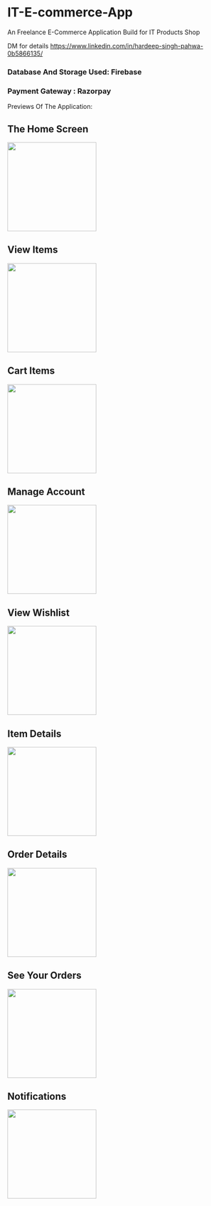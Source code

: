 # IT-E-commerce-App

An Freelance E-Commerce Application Build for IT Products Shop

DM for details https://www.linkedin.com/in/hardeep-singh-pahwa-0b5866135/

### Database And Storage Used: Firebase

### Payment Gateway : Razorpay


Previews Of The Application:


## The Home Screen

<img src="Previews/1.jpg" width="200">


## View Items
<img src="Previews/2.jpg" width="200">


## Cart Items
<img src="Previews/3.jpg" width="200">


## Manage Account
<img src="Previews/4.jpg" width="200">


## View Wishlist
<img src="Previews/5.jpg" width="200">


## Item Details
<img src="Previews/6.jpg" width="200">


## Order Details
<img src="Previews/7.jpg" width="200">


## See Your Orders
<img src="Previews/8.jpg" width="200">


## Notifications
<img src="Previews/9.jpg" width="200">




